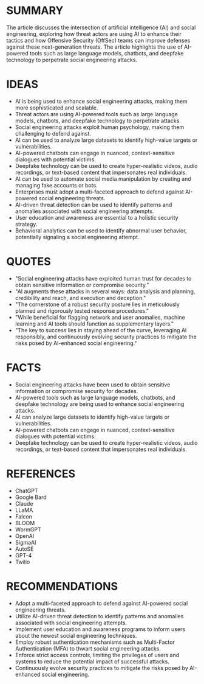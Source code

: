 # SUMMARY
The article discusses the intersection of artificial intelligence (AI) and social engineering, exploring how threat actors are using AI to enhance their tactics and how Offensive Security (OffSec) teams can improve defenses against these next-generation threats. The article highlights the use of AI-powered tools such as large language models, chatbots, and deepfake technology to perpetrate social engineering attacks.

# IDEAS
* AI is being used to enhance social engineering attacks, making them more sophisticated and scalable.
* Threat actors are using AI-powered tools such as large language models, chatbots, and deepfake technology to perpetrate attacks.
* Social engineering attacks exploit human psychology, making them challenging to defend against.
* AI can be used to analyze large datasets to identify high-value targets or vulnerabilities.
* AI-powered chatbots can engage in nuanced, context-sensitive dialogues with potential victims.
* Deepfake technology can be used to create hyper-realistic videos, audio recordings, or text-based content that impersonates real individuals.
* AI can be used to automate social media manipulation by creating and managing fake accounts or bots.
* Enterprises must adopt a multi-faceted approach to defend against AI-powered social engineering threats.
* AI-driven threat detection can be used to identify patterns and anomalies associated with social engineering attempts.
* User education and awareness are essential to a holistic security strategy.
* Behavioral analytics can be used to identify abnormal user behavior, potentially signaling a social engineering attempt.

# QUOTES
* "Social engineering attacks have exploited human trust for decades to obtain sensitive information or compromise security."
* "AI augments these attacks in several ways: data analysis and planning, credibility and reach, and execution and deception."
* "The cornerstone of a robust security posture lies in meticulously planned and rigorously tested response procedures."
* "While beneficial for flagging network and user anomalies, machine learning and AI tools should function as supplementary layers."
* "The key to success lies in staying ahead of the curve, leveraging AI responsibly, and continuously evolving security practices to mitigate the risks posed by AI-enhanced social engineering."

# FACTS
* Social engineering attacks have been used to obtain sensitive information or compromise security for decades.
* AI-powered tools such as large language models, chatbots, and deepfake technology are being used to enhance social engineering attacks.
* AI can analyze large datasets to identify high-value targets or vulnerabilities.
* AI-powered chatbots can engage in nuanced, context-sensitive dialogues with potential victims.
* Deepfake technology can be used to create hyper-realistic videos, audio recordings, or text-based content that impersonates real individuals.

# REFERENCES
* ChatGPT
* Google Bard
* Claude
* LLaMA
* Falcon
* BLOOM
* WormGPT
* OpenAI
* SigmaAI
* AutoSE
* GPT-4
* Twilio

# RECOMMENDATIONS
* Adopt a multi-faceted approach to defend against AI-powered social engineering threats.
* Utilize AI-driven threat detection to identify patterns and anomalies associated with social engineering attempts.
* Implement user education and awareness programs to inform users about the newest social engineering techniques.
* Employ robust authentication mechanisms such as Multi-Factor Authentication (MFA) to thwart social engineering attacks.
* Enforce strict access controls, limiting the privileges of users and systems to reduce the potential impact of successful attacks.
* Continuously evolve security practices to mitigate the risks posed by AI-enhanced social engineering.

